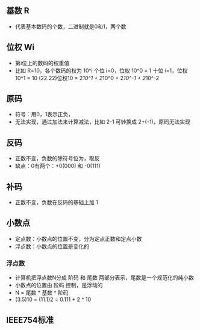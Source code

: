

## 基数 R
- 代表基本数码的个数，二进制就是0和1，两个数

## 位权 Wi
- 第i位上的数码的权重值
- 比如 R=10，各个数码的权为 10^i
    个位 i=0，位权 10^0 = 1
    十位 i=1，位权 10^1 = 10
    (22.22)位权10 = 2*10^1 + 2*10^0 + 2*10^-1 + 2*10^-2

## 原码
- 符号：用0，1表示正负，
- 无法实现，通过加法来计算减法，比如 2-1 可转换成 2+(-1)，原码无法实现

## 反码
- 正数不变，负数的除符号位为，取反
- 缺点：0有两个：+0(000) 和 -0(111)

## 补码
- 正数不变，负数在反码的基础上加 1

## 小数点
- 定点数：小数点的位置不变，分为定点正数和定点小数
- 浮点数：小数点的位置是变化的

### 浮点数
- 计算机把浮点数N分成 阶码 和 尾数 两部分表示，尾数是一个规范化的纯小数
- 小数点的位置由 阶码 控制，是浮动的
- N = 尾数 * 基数 ^ 阶码
- (3.5)10 = (11.1)2 = 0.111 * 2 ^ 10

## IEEE754标准